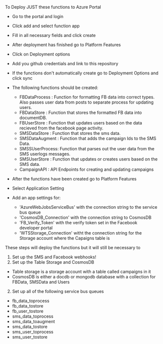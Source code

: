 To Deploy JUST these functions to Azure Portal

- Go to the portal and login
- Click add and select function app
- Fill in all necessary fields and click create
- After deployment has finished go to Platform Features
- Click on Deployment options 
- Add you github credentials and link to this repository
- If the functions don't automatically create go to Deployment Options and click sync
- The following functions should be created:
  - FBDataProcess : Function for formatting FB data into correct types. Also passes user data from posts to separate process for updating users.
  - FBDataStore : Function that stores the formatted FB data into documentDB.
  - FBUserStore : Function that updates users based on the data recieved from the facebook page activity.
  - SMSDataStore : Function that stores the sms data.
  - SMSDataAugment : Function that adds the campaign Ids to the SMS Data.
  - SMSSUserProcess: Function that parses out the user data from the SMS userlogs messages.
  - SMSUserStore : Function that updates or creates users based on the SMS data.
  - CampaignAPI : API Endpoints for creating and updating campaigns
 
- After the functions have been created go to Platform Features
- Select Application Setting
- Add an app settings for:
  - 'AzureWebJobsServiceBus' with the connection string to the service bus queue
  - 'CosmosDB_Connection' with the connection string to CosmosDB
  - 'FB_Verify_Token' with the verify token set in the Facebook developer portal
  - 'WTSStorage_Connection' witht the connection string for the Storage account where the Capaigns table is 


These steps will deploy the functions but it will still be necessary to 
1. Set up the SMS and Facebook webhooks! 
2. Set up the Table Storage and CosmosDB
- Table storage is a storage account with a table called campaigns in it
- CosmosDB is either a docdb or mongodb database with a collection for FBData, SMSData and Users
2. Set up all of the following service bus queues
- fb_data_toprocess
- fb_data_tostore
- fb_user_tostore
- sms_data_toprocess
- sms_data_toaugment
- sms_data_tostore
- sms_user_toprocess
- sms_user_tostore


